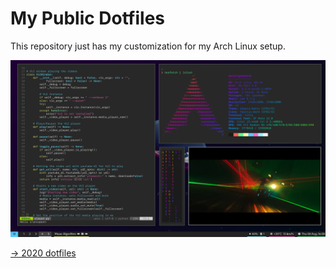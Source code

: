 # My Public Dotfiles
This repository just has my customization for my Arch Linux setup.

![screenshot](screenshot.png)

[→ 2020 dotfiles](https://github.com/marioortizmanero/dotfiles-2020)
